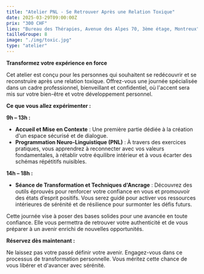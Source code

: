 ```yaml
---
title: "Atelier PNL - Se Retrouver Après une Relation Toxique"
date: 2025-03-29T09:00:00Z
prix: "300 CHF"
lieu: "Bureau des Thérapies, Avenue des Alpes 70, 3ème étage, Montreux"
tailleGroupe: 8
image: "./img/toxic.jpg"
type: "atelier"
---
```


**Transformez votre expérience en force**  

Cet atelier est conçu pour les personnes qui souhaitent se redécouvrir et se reconstruire après une relation toxique. Offrez-vous une journée spécialisée dans un cadre professionnel, bienveillant et confidentiel, où l'accent sera mis sur votre bien-être et votre développement personnel.

**Ce que vous allez expérimenter :**  

**9h – 13h :**  
- **Accueil et Mise en Contexte** : Une première partie dédiée à la création d'un espace sécurisé et de dialogue.
- **Programmation Neuro-Linguistique (PNL)** : À travers des exercices pratiques, vous apprendrez à reconnecter avec vos valeurs fondamentales, à rétablir votre équilibre intérieur et à vous écarter des schémas répétitifs nuisibles.

**14h – 18h :**  
- **Séance de Transformation et Techniques d'Ancrage** : Découvrez des outils éprouvés pour renforcer votre confiance en vous et promouvoir des états d’esprit positifs. Vous serez guidé pour activer vos ressources intérieures de sérénité et de résilience pour surmonter les défis futurs.

Cette journée vise à poser des bases solides pour une avancée en toute confiance. Elle vous permettra de retrouver votre authenticité et de vous préparer à un avenir enrichi de nouvelles opportunités.


**Réservez dès maintenant :** 

Ne laissez pas votre passé définir votre avenir. Engagez-vous dans ce processus de transformation personnelle. Vous méritez cette chance de vous libérer et d'avancer avec sérénité.
